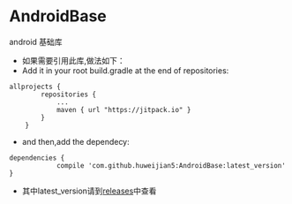 # AndroidBase
android 基础库

* 如果需要引用此库,做法如下：
* Add it in your root build.gradle at the end of repositories:
```
allprojects {
		repositories {
			...
			maven { url "https://jitpack.io" }
		}
	}
```	
* and then,add the dependecy:
```
dependencies {
	        compile 'com.github.huweijian5:AndroidBase:latest_version'
}
```
* 其中latest_version请到[releases](https://github.com/huweijian5/AndroidBase/releases)中查看
